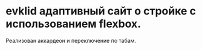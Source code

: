# evklid адаптивный сайт о стройке с использованием flexbox.
Реализован аккардеон и переключение по табам.

